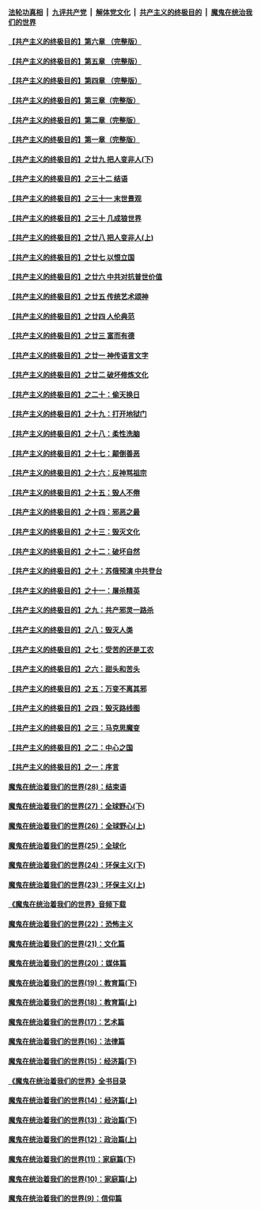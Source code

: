 ####  [法轮功真相](../../../../basic/blob/master/README.md?t=04132230) &nbsp;|&nbsp; [九评共产党](../../../../9ping.md/blob/master/README.md?t=04132230) &nbsp;|&nbsp; [解体党文化](../../../../jtdwh.md/blob/master/README.md?t=04132230)  &nbsp;|&nbsp; [共产主义的终极目的](../../../../gczydzjmd.md/blob/master/README.md?t=04132230) &nbsp;|&nbsp; [魔鬼在统治我们的世界](../../../../mgztzwmdsj.md/blob/master/README.md?t=04132230) 

#### [【共产主义的终极目的】第六章 （完整版）](../pages/nsc422/n11428913.md?t=04132230) 

#### [【共产主义的终极目的】第五章 （完整版）](../pages/nsc422/n11428912.md?t=04132230) 

#### [【共产主义的终极目的】第四章 （完整版）](../pages/nsc422/n11428907.md?t=04132230) 

#### [【共产主义的终极目的】第三章（完整版）](../pages/nsc422/n11428848.md?t=04132230) 

#### [【共产主义的终极目的】第二章（完整版）](../pages/nsc422/n11428831.md?t=04132230) 

#### [【共产主义的终极目的】第一章（完整版）](../pages/nsc422/n11417651.md?t=04132230) 

#### [【共产主义的终极目的】之廿九 把人变非人(下)](../pages/nsc422/n11344140.md?t=04132230) 

#### [【共产主义的终极目的】之三十二 结语](../pages/nsc422/n11360535.md?t=04132230) 

#### [【共产主义的终极目的】之三十一 末世景观](../pages/nsc422/n11351129.md?t=04132230) 

#### [【共产主义的终极目的】之三十 几成狼世界](../pages/nsc422/n11348280.md?t=04132230) 

#### [【共产主义的终极目的】之廿八 把人变非人(上)](../pages/nsc422/n11340492.md?t=04132230) 

#### [【共产主义的终极目的】之廿七 以恨立国](../pages/nsc422/n11336944.md?t=04132230) 

#### [【共产主义的终极目的】之廿六 中共对抗普世价值](../pages/nsc422/n11324785.md?t=04132230) 

#### [【共产主义的终极目的】之廿五 传统艺术颂神](../pages/nsc422/n11296396.md?t=04132230) 

#### [【共产主义的终极目的】之廿四 人伦典范](../pages/nsc422/n11296397.md?t=04132230) 

#### [【共产主义的终极目的】之廿三 富而有德](../pages/nsc422/n11283598.md?t=04132230) 

#### [【共产主义的终极目的】之廿一 神传语言文字](../pages/nsc422/n11263265.md?t=04132230) 

#### [【共产主义的终极目的】之廿二 破坏修炼文化](../pages/nsc422/n11245728.md?t=04132230) 

#### [【共产主义的终极目的】之二十：偷天换日](../pages/nsc422/n11238846.md?t=04132230) 

#### [【共产主义的终极目的】之十九：打开地狱门](../pages/nsc422/n11206376.md?t=04132230) 

#### [【共产主义的终极目的】之十八：柔性洗脑](../pages/nsc422/n11199994.md?t=04132230) 

#### [【共产主义的终极目的】之十七：颠倒善恶](../pages/nsc422/n11179782.md?t=04132230) 

#### [【共产主义的终极目的】之十六：反神骂祖宗](../pages/nsc422/n11166798.md?t=04132230) 

#### [【共产主义的终极目的】之十五：毁人不倦](../pages/nsc422/n11166792.md?t=04132230) 

#### [【共产主义的终极目的】之十四：邪恶之最](../pages/nsc422/n11150249.md?t=04132230) 

#### [【共产主义的终极目的】之十三：毁灭文化](../pages/nsc422/n11135227.md?t=04132230) 

#### [【共产主义的终极目的】之十二：破坏自然](../pages/nsc422/n11135214.md?t=04132230) 

#### [【共产主义的终极目的】之十：苏俄预演 中共登台](../pages/nsc422/n11118424.md?t=04132230) 

#### [【共产主义的终极目的】之十一：屠杀精英](../pages/nsc422/n11118442.md?t=04132230) 

#### [【共产主义的终极目的】之九：共产邪灵一路杀](../pages/nsc422/n11114139.md?t=04132230) 

#### [【共产主义的终极目的】之八：毁灭人类](../pages/nsc422/n11108503.md?t=04132230) 

#### [【共产主义的终极目的】之七：受苦的还是工农](../pages/nsc422/n11101809.md?t=04132230) 

#### [【共产主义的终极目的】之六：甜头和苦头](../pages/nsc422/n11096971.md?t=04132230) 

#### [【共产主义的终极目的】之五：万变不离其邪](../pages/nsc422/n11091285.md?t=04132230) 

#### [【共产主义的终极目的】之四：毁灭路线图](../pages/nsc422/n11086284.md?t=04132230) 

#### [【共产主义的终极目的】之三：马克思魔变](../pages/nsc422/n11061941.md?t=04132230) 

#### [【共产主义的终极目的】之二：中心之国](../pages/nsc422/n11047728.md?t=04132230) 

#### [【共产主义的终极目的】之一：序言](../pages/nsc422/n11086077.md?t=04132230) 

#### [魔鬼在统治着我们的世界(28)：结束语](../pages/nsc422/n10936246.md?t=04132230) 

#### [魔鬼在统治着我们的世界(27)：全球野心(下)](../pages/nsc422/n10928319.md?t=04132230) 

#### [魔鬼在统治着我们的世界(26)：全球野心(上)](../pages/nsc422/n10900318.md?t=04132230) 

#### [魔鬼在统治着我们的世界(25)：全球化](../pages/nsc422/n10788205.md?t=04132230) 

#### [魔鬼在统治着我们的世界(24)：环保主义(下)](../pages/nsc422/n10695307.md?t=04132230) 

#### [魔鬼在统治着我们的世界(23)：环保主义(上)](../pages/nsc422/n10688613.md?t=04132230) 

#### [《魔鬼在统治着我们的世界》音频下载](../pages/nsc422/n10635553.md?t=04132230) 

#### [魔鬼在统治着我们的世界(22)：恐怖主义](../pages/nsc422/n10614727.md?t=04132230) 

#### [魔鬼在统治着我们的世界(21)：文化篇](../pages/nsc422/n10597706.md?t=04132230) 

#### [魔鬼在统治着我们的世界(20)：媒体篇](../pages/nsc422/n10586579.md?t=04132230) 

#### [魔鬼在统治着我们的世界(19)：教育篇(下)](../pages/nsc422/n10564808.md?t=04132230) 

#### [魔鬼在统治着我们的世界(18)：教育篇(上)](../pages/nsc422/n10526970.md?t=04132230) 

#### [魔鬼在统治着我们的世界(17)：艺术篇](../pages/nsc422/n10499093.md?t=04132230) 

#### [魔鬼在统治着我们的世界(16)：法律篇](../pages/nsc422/n10485969.md?t=04132230) 

#### [魔鬼在统治着我们的世界(15)：经济篇(下)](../pages/nsc422/n10469975.md?t=04132230) 

#### [《魔鬼在统治着我们的世界》全书目录](../pages/nsc422/n10464261.md?t=04132230) 

#### [魔鬼在统治着我们的世界(14)：经济篇(上)](../pages/nsc422/n10457370.md?t=04132230) 

#### [魔鬼在统治着我们的世界(13)：政治篇(下)](../pages/nsc422/n10448270.md?t=04132230) 

#### [魔鬼在统治着我们的世界(12)：政治篇(上)](../pages/nsc422/n10444576.md?t=04132230) 

#### [魔鬼在统治着我们的世界(11)：家庭篇(下)](../pages/nsc422/n10440961.md?t=04132230) 

#### [魔鬼在统治着我们的世界(10)：家庭篇(上)](../pages/nsc422/n10435448.md?t=04132230) 

#### [魔鬼在统治着我们的世界(9)：信仰篇](../pages/nsc422/n10432159.md?t=04132230) 


